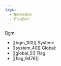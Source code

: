 ```yaml
---
tags:
  - NewScene
  - FlagSet
---
```

Bgm:
- [[bgm_100]]
System:
- [[system_40]]
Global:
- [[global_5]]
Flag:
- [[flag_9476]]

